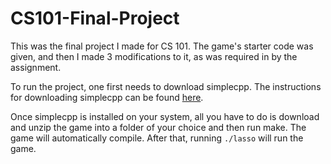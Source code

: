# CS101-Final-Project
This was the final project I made for CS 101. The game's starter code was given, and then I made 3 modifications to it, as was required in by the assignment.

To run the project, one first needs to download simplecpp. The instructions for downloading simplecpp can be found [here](https://www.cse.iitb.ac.in/~ranade/simplecpp/).

Once simplecpp is installed on your system, all you have to do is download and unzip the game into a folder of your choice and then run make. The game will automatically compile. After that, running `./lasso` will run the game.
